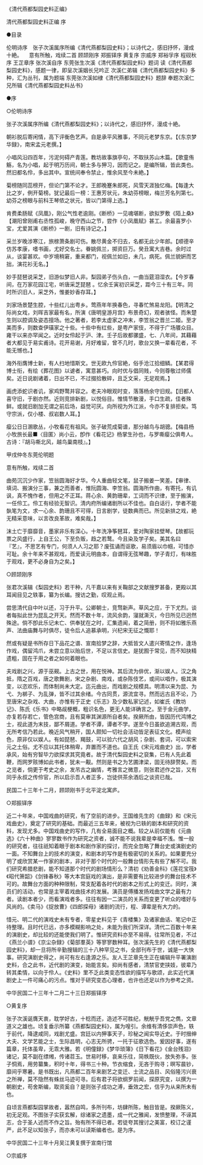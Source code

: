 <!-- { "loadSidebar": true } -->
《清代燕都梨园史料正编》

清代燕都梨园史料正编 序

●目录

伦明诗序　张子次溪属序所编《清代燕都梨园史料》；以诗代之，感旧抒怀，漫成十絶。  　意有所触，戏续二首
顾颉刚序
郑振铎序
黄复序
宗威序
郑裕孚序
程砚秋序
王芷章序
张次溪自序
东莞张生次溪《清代燕都梨园史料》题词
读《清代燕都梨园史料》，感题一律，即呈次溪姻长兄吟正
次溪仁弟辑《清代燕都梨园史料》多种，汇为丛刊，属为题端
东莞张次溪如棣《清代燕都梨园史料》题辞
奉题次溪仁兄所辑《清代燕都梨园史料丛书》

●序

○伦明诗序

张子次溪属序所编《清代燕都梨园史料》；以诗代之，感旧抒怀，漫成十絶。

朝衫脱后寄闲情，高下评衡色艺声。自是承平风雅事，不同元老梦东京。【《东京梦华録》，南宋孟元老撰。】

小唱风沿四百年，污泥何碍产青莲。教坊故事旗亭句，不取扶苏山木篇。【歌童侑觞，名为小唱，起于明万历间，朝士多与狎习，因而记之。是编所辑，皆此类也。然旧都名伶，多出其中。宣统间奉令禁止，惟余风至今未絶。】

菊榜随同蕊榜开，但论门第不论才。王郎晚蹇朱郎死，风雪天涯独忆梅。【每逢大比之岁，例开菊榜。犹记最后一榜：王惠芳状元，朱幼芬榜眼，梅兰芳名列第七。幼芬之榜眼与前科王琴侬之状元，皆以门第得上选。】

肯费柔肠赋《凤凰》，刚公气性老逾刚。《断桥》一见魂堪断，欲拟罗敷《陌上桑》【潮阳曾刚甫右丞性孤峻，晚守西山之节，尝作《小凤凰赋》甚工。余最喜罗小宝，尤爱其演《断桥》一剧，旧有诗记之。】

采兰岁晚涉寒江，旅榇萧条剧可伤。散尽黄金不归去，名都无此少年郎。【顺德辛仿苏孝康，嗜书画，尤好交名士。眷姚佩兰，掷资巨万。癸丑寓大吉巷。余时过从，谈宴甚欢。中岁境稍窘，重来都门，视佩兰如旧，未几，病死。佩兰貌姸而艺拙，演花衫无名。】

妙手琵琶说采芝，旧游似梦旧人非。梨园弟子伤头白，一曲当筵泪湿衣。【今岁春间，在万家花园江宅，听唐采芝琵琶 。忆余壬寅初识采芝，距今三十有三年。同时所识旧人，采芝外，惟姜妙香存耳。】

刘家场景楚生腔，十些红儿出粤乡。莺燕年年换春色，寻春忙煞易龙阳。【明清之际尚女戏，刘晖吉家最有名，所演《唐明皇游月宫》布景奇幻，观者骇怪。而朱楚生则以腔调及姿态擅场。他之著者，若李太虚家之冲末，李笠翁之晋兰二姬。至才美而多，则数查伊璜家之十些。十些中有红些，是粤产家伎，不得于广场餍众目。雍干以来亦罕闻之。近时女伶起于沪、津。壬子后故都骡盛，七、八年间，其藉藉者大都见于易实甫诗。花开易谢，月好难留，曾不几时，歌台又换一辈看花者，不能无憾也。】

海外衔膺博士新，有人扫地惜斯文。世无欧九伶官絶，俗手沧江拾细鳞。【某君得博士衔，有绘《葬花图》以谑者，寓意甚巧。向时优与倡同贱，今则尊敬过师儒矣。近日说剧诸着，日出不已，不过掇拾散碎，且乏文采，无足观焉。】

画虎添蛇识者讥，家鸡野鹜并容之。老夫冷眼观时变，落落杨余守旧规。【旧都人喜守旧，于剧亦然。近则竞排新剧，以悦俗目。惟情节散漫，手口生疏，佳者殊鲜。或就旧剧加无谓之前后场，益觉可厌。向所视为外江派，今亦不复排拒矣。笃守宗派，仅小楼、叔岩数人耳。】

瘿公日日溷歌丛，小牧看花有祖风。张子破荒成菊谱，那分越鸟与胡骢。【梅县杨小牧旅长最■〈目匿〉尚小云，卽作《看花记》杨掌生孙也，与罗嘶瘿公俱粤人。古诗：『胡马嘶北风，越鸟巢南枝』。】

甲戌仲冬东莞伦明题

意有所触，戏续二首

曲苑沉沉少作家，笠翁圆海好才华。今人重曲轻文笔，鼠子搬姜一笑差。【审律、填词、搬演分三事，兼之而善者，惟阮圆海、李笠翁。圆海所作曲，有寄托，有讥讽，真不愧作者，但用之不正耳。蒋心余、黄韵珊辈，工词而不识律，至于搬演，一任伶工。伶工有经验无智识。清内府所编诸剧所以不佳也。自白话行，学者不能埶笔为文，求一心余、韵珊且不可得，日言剧学，徒数典而已。所见新排之戏，絶无精采意味，以言改良革故，难矣哉。】

沫土亡于靡靡音，墨家非乐有深心。十年洗净筝琶耳，爱对陶家挂壁琴。【故都玩票之风盛行，上自王公，下至负贩，趋之若鹜。今且染及学子矣。美其名曰『艺』，不思艺有专门，何须人人习之耶？废弦诵而讴歌，易须眉以巾帼，可惜亦可耻。余十年来不甚观戏，而爱读元明曲本，自谓得无弦琴趣，学子青灯，有味胜于观戏，更不必身自为之矣。】

○顾颉刚序

张君次溪辑《梨园史料》若干种，凡干嘉以来有关鞠部之文献搜罗甚备，更殿以其耳闻目见之轶事，纂为长编。搜访之勤，叹观止焉。

尝思清代自中叶以还，习于升平。公卿朝士，竞骛新声。草风之应，于下尤烈。谈者每拟此世为昆乱之开天。然而不数十年，流风余韵，寖就澌灭，今日所见已迥然殊途。倘不卽此乐记未亡、供奉犹在之时，汇集遗闻，着之简册，则不将如雅乐燕声、法曲庙舞与时俱尽，徒令后人追慕承明，兴杞宋无征之慨耶！

然或有疑是书所存日下品花之谱、宣南拾梦之辞，大抵皆文人遣兴寄情之作，逢场作戏，偶留鸿爪，未尝立意以贻后世，不足以言信史。是犹囿于常见，而不知抉精遗粗，固在于用之者之如何着眼也。

夫戏剧之兴，源于巫觋。上古之世，用在悦神。其后流为俳优，渐以娱人。汉之角抵，隋之百戏，唐之歌舞剧，宋之杂剧、南戏，或杂陈伎艺，或间以唱作，极其演变，以恣欢乐，而体制尚未大定。迄元曲出，而戏剧之规模具。明清以来为昆、为弋、为梆子、为乱弹，皆不过其余绪。今古同贯，源流宜寻。然而远古且不论，乃至唐宋之杂戏、大曲，亦惟有于正史《乐志》及少数私家记述，如崔氏《教坊记》、陈氏《乐书》中略觇梗概，粗识名色，更无人能详确言之。至于金元曲学，亦复若存若亡，管色宫商，且有莫审其渊源所自者矣。揆厥所由，皆因历代鸿博之士，视此道为末技，鄙不屑道。学者不谭，谭者不学。遂至今日虽欲追溯古观，而无所考信乃若此。晚近风气稍开，国人颇知一切社会活动皆足表征文化。模声绘色，原非仅以娱人。有如琵琶、羯鼓，可以验六代之胡风；杂剧、套词，可以索宋元之土俗。尤不应以其托体稍卑，弃置而不道也。自王氏《宋元戏曲史》出，学者承风，始有穷智毕力欲探求其究竟者。故于清代梨园史料之裒集，已有人先此着鞭，而网罗赅博如此书者，犹未一觏。然则是书之为艺圃津梁，固无待辞赘矣。而之览者，倘更于考史之余，发吊古之幽情，考雅言之微意，则张君述作之旨，又有同乎永叔之传伶官，所以启示吾人者正多，岂徒供茶余酒后之谈资已哉。

民国二十三年十二月，顾颉刚书于北平淀北寓庐。

○郑振铎序

近二十年来，中国戏曲的研究，有了空前的进步。王国维先生的《曲録》和《宋元戏曲史》，奠定了研究的基础。而最近三五年来，被视为已轶的剧本和研究的资料，发现尤多。中国戏曲史的写作，几有全易面目之概。较之从前仅能有《元曲选》《六十种曲》寥寥数书作为研究之资者，诚不能不说我辈是幸福不浅。惟一般的研究者，往往祇知着眼于剧本和剧作家的探讨，而完全忽略了舞台史或演剧史的一面。不知舞台上的技术的演变，和剧本的写作是有极密切的关系的。如果要充分明了或欣赏某一作家的剧本，非对于那个时代的一般舞台情形先有些了解不可。我们研究希腊悲剧，能不知道那个时代的剧场情形么？清初《劝善金科》《莲花宝筏》《昭代箫韶》《剑锋春秋》等大本宫庭戏的演出，是非需要有比较进步的舞台技术不可的。故舞台方面的种种限制，常支配着各时代的剧本之形式上的变迁。同时，演员们的活动，也常是主宰着戏曲技术的发展。演员是傅播发扬戏曲文学之最有力者。读剧本者少，而看演戏者多。往往有因一二演员的关系而变更了听众的嗜好与风尚的。《卖马》《捉放曹》《四郎探母》诸剧的流行，程、谭辈是有大力的。

惜元、明二代的演戏史未有专者，零星史料见于《青楼集》及诸家曲话、笔记中正待整理。且时代已远，亦多模糊影响之处，未能为我们所深详。清代二百数十年来的演剧史，却比较的还能使我们明了。惟研究资料亦至不易得。往常所见者，不过《燕兰小谱》《京尘杂録》《菊部羣英》等寥寥数种耳。张次溪先生的《清代燕都梨园史料》，却一旦将所辛勤搜辑的三十八种罕见之书，全部刊布于世，诚是一大快事。研究演剧史得之，尚可有左右逢源之乐。友人王芷章先生正在编辑升平署演剧史料，合之此书，近代剧的演变，始能言矣。抑尚有感者，清禁官吏挟妓，彼辈乃转其柔情，以向于伶人。《史料》里不乏此类变态性欲的描写与歌颂，此实近代演剧史上一件可痛心的污点。惟对于研究变态心理者，也许也还足以作为参考之资。

中华民国二十三年十二月二十三日郑振铎序

○黄复序

张子次溪诞膺天衷，耽学好古，十稔而还，造述不可胜纪，觥觥乎吾党之儁，文章道义之雄也。顷复垂示所纂《燕都梨园史料》，属为喤引。余维有清侈崇声色，轶于前代，降逮咸同，戏剧尤盛。宫廷以内狎事天子，珍秘之闻实导近史。于时搢绅大夫、文学艺能之士，生际昌明，心志无所骋，一托于征歌选色。爰因好事，遂有篇章，托体虽卑，无乖大雅。若《明僮録》《梦华琐簿》《日下看花》《金台残泪》诸记，莫不副在缥缃，传诸苕玉。世易时移，哀来乐往，简帙既伙，放失弥多。张子恫焉，用劳纂集，积时十年，得书三十种。节衣缩食，无吝于购寻；暝写晨钞，靡间乎寒暑。是书既出，凡燕都二百年来剧艺之变迁、士流之品目、风俗隆污兴衰之所禅，莫不隐然有蛛丝马迹可寻。后有君子将欲纲罗前闻，探原究变，以撰为一朝剧史，苟舍斯编，取资奚自？是则张子成功之溥，垂效之宏，信乎为从来所未有也。

自顷言燕都梨园掌故者，嚣然自鸣，多所刊布，坊肆所陈，触目皆是。揆厥陈义，初无足观。不图张子实获玄解，综诸家之遗墨，成一代之雅闻，发愤整理，不诬其志，合于圣人述而不作之旨。殆有所不得已者。若徒夸其搜讨之美富，校订之谨严，此不足以知张子，而亦未可以读斯编者也。是为序。

中华民国二十三年十月吴江黄复撰于宣南行馆

○宗威序

